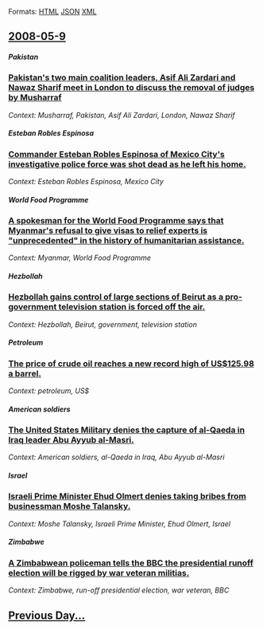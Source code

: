 
Formats: [HTML](2008/05/9/index.html)  [JSON](2008/05/9/index.json)  [XML](2008/05/9/index.xml)  

## [2008-05-9](/news/2008/05/9/index.md)

##### Pakistan
### [ Pakistan's two main coalition leaders, Asif Ali Zardari and Nawaz Sharif meet in London to discuss the removal of judges by Musharraf ](/news/2008/05/9/pakistan-s-two-main-coalition-leaders-asif-ali-zardari-and-nawaz-sharif-meet-in-london-to-discuss-the-removal-of-judges-by-musharraf.md)
_Context: Musharraf, Pakistan, Asif Ali Zardari, London, Nawaz Sharif_

##### Esteban Robles Espinosa
### [ Commander Esteban Robles Espinosa of Mexico City's investigative police force was shot dead as he left his home. ](/news/2008/05/9/commander-esteban-robles-espinosa-of-mexico-city-s-investigative-police-force-was-shot-dead-as-he-left-his-home.md)
_Context: Esteban Robles Espinosa, Mexico City_

##### World Food Programme
### [ A spokesman for the World Food Programme says that Myanmar's refusal to give visas to relief experts is "unprecedented" in the history of humanitarian assistance. ](/news/2008/05/9/a-spokesman-for-the-world-food-programme-says-that-myanmar-s-refusal-to-give-visas-to-relief-experts-is-unprecedented-in-the-history-of-h.md)
_Context: Myanmar, World Food Programme_

##### Hezbollah
### [ Hezbollah gains control of large sections of Beirut as a pro-government television station is forced off the air. ](/news/2008/05/9/hezbollah-gains-control-of-large-sections-of-beirut-as-a-pro-government-television-station-is-forced-off-the-air.md)
_Context: Hezbollah, Beirut, government, television station_

##### Petroleum
### [ The price of crude oil reaches a new record high of US$125.98 a barrel. ](/news/2008/05/9/the-price-of-crude-oil-reaches-a-new-record-high-of-us-125-98-a-barrel.md)
_Context: petroleum, US$_

##### American soldiers
### [ The United States Military denies the capture of al-Qaeda in Iraq leader Abu Ayyub al-Masri. ](/news/2008/05/9/the-united-states-military-denies-the-capture-of-al-qaeda-in-iraq-leader-abu-ayyub-al-masri.md)
_Context: American soldiers, al-Qaeda in Iraq, Abu Ayyub al-Masri_

##### Israel
### [ Israeli Prime Minister Ehud Olmert denies taking bribes from businessman Moshe Talansky. ](/news/2008/05/9/israeli-prime-minister-ehud-olmert-denies-taking-bribes-from-businessman-moshe-talansky.md)
_Context: Moshe Talansky, Israeli Prime Minister, Ehud Olmert, Israel_

##### Zimbabwe
### [ A Zimbabwean policeman tells the BBC the presidential runoff election will be rigged by war veteran militias. ](/news/2008/05/9/a-zimbabwean-policeman-tells-the-bbc-the-presidential-runoff-election-will-be-rigged-by-war-veteran-militias.md)
_Context: Zimbabwe, run-off presidential election, war veteran, BBC_

## [Previous Day...](/news/2008/05/8/index.md)

